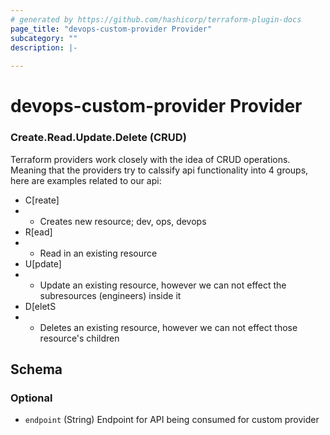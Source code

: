 ```yaml
---
# generated by https://github.com/hashicorp/terraform-plugin-docs
page_title: "devops-custom-provider Provider"
subcategory: ""
description: |-
  
---
```


# devops-custom-provider Provider
### Create.Read.Update.Delete (CRUD)
Terraform providers work closely with the idea of CRUD operations. Meaning that the providers
try to calssify api functionality into 4 groups, here are examples related to our api:
- C[reate]
- - Creates new resource; dev, ops, devops
- R[ead]
- - Read in an existing resource
- U[pdate]
- - Update an existing resource, however we can not effect the subresources (engineers) inside it
- D[eletS
- - Deletes an existing resource, however we can not effect those resource's children


<!-- schema generated by tfplugindocs -->
## Schema

### Optional

- `endpoint` (String) Endpoint for API being consumed for custom provider

